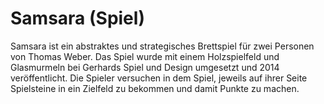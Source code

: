 # Samsara (Spiel)

Samsara ist ein abstraktes und strategisches Brettspiel für zwei Personen von Thomas Weber. 
Das Spiel wurde mit einem Holzspielfeld und Glasmurmeln bei Gerhards Spiel und Design umgesetzt und 2014 veröffentlicht. 
Die Spieler versuchen in dem Spiel, jeweils auf ihrer Seite Spielsteine in ein Zielfeld zu bekommen und damit Punkte zu machen. 
